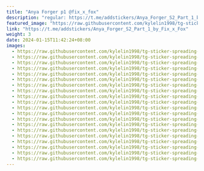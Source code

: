 ```yaml
---
title: "Anya Forger p1 @fix_x_fox"
description: "regular: https://t.me/addstickers/Anya_Forger_S2_Part_1_by_Fix_x_Fox"
featured_image: "https://raw.githubusercontent.com/kylelin1998/tg-sticker-spreading-worldwide-images/main/img/ba87df11-a8b4-4b51-bed9-c99def5f222c.jpg"
link: "https://t.me/addstickers/Anya_Forger_S2_Part_1_by_Fix_x_Fox"
weight: 3
date: 2024-01-15T11:42:24+08:00
images:
  - https://raw.githubusercontent.com/kylelin1998/tg-sticker-spreading-worldwide-images/main/img/ba87df11-a8b4-4b51-bed9-c99def5f222c.jpg
  - https://raw.githubusercontent.com/kylelin1998/tg-sticker-spreading-worldwide-images/main/img/5aa22ba4-55e7-406f-8ade-af0602344c23.jpg
  - https://raw.githubusercontent.com/kylelin1998/tg-sticker-spreading-worldwide-images/main/img/62dad108-769f-40f5-8014-07e6218dd6b0.jpg
  - https://raw.githubusercontent.com/kylelin1998/tg-sticker-spreading-worldwide-images/main/img/71c91a55-4917-41bb-869a-ffa6186eb2ba.jpg
  - https://raw.githubusercontent.com/kylelin1998/tg-sticker-spreading-worldwide-images/main/img/24cf15ef-715f-4462-b98d-818c2654cf63.jpg
  - https://raw.githubusercontent.com/kylelin1998/tg-sticker-spreading-worldwide-images/main/img/41ac8db2-82ac-4ba5-94f5-66e24b4036fe.jpg
  - https://raw.githubusercontent.com/kylelin1998/tg-sticker-spreading-worldwide-images/main/img/1e149d9c-bb9e-4307-b772-8abdef436ad2.jpg
  - https://raw.githubusercontent.com/kylelin1998/tg-sticker-spreading-worldwide-images/main/img/c7e03122-4bc2-4dfe-98d1-0f04b4351a29.jpg
  - https://raw.githubusercontent.com/kylelin1998/tg-sticker-spreading-worldwide-images/main/img/20ca27f2-0176-40ed-899a-269b2eecb120.jpg
  - https://raw.githubusercontent.com/kylelin1998/tg-sticker-spreading-worldwide-images/main/img/bd025986-b0da-4017-8b11-1d0d3fc2a699.jpg
  - https://raw.githubusercontent.com/kylelin1998/tg-sticker-spreading-worldwide-images/main/img/65a81f67-e52b-419a-8141-9029fc4b0c18.jpg
  - https://raw.githubusercontent.com/kylelin1998/tg-sticker-spreading-worldwide-images/main/img/0d479142-8500-4e2e-ac4b-62cf344e1fb5.jpg
  - https://raw.githubusercontent.com/kylelin1998/tg-sticker-spreading-worldwide-images/main/img/9c7e4d06-9ae2-4c1e-b283-24b3947f91ab.jpg
  - https://raw.githubusercontent.com/kylelin1998/tg-sticker-spreading-worldwide-images/main/img/e394ddd7-6ad7-416b-8bf5-8de6a3b41ef5.jpg
  - https://raw.githubusercontent.com/kylelin1998/tg-sticker-spreading-worldwide-images/main/img/348f063c-051e-4369-ad2e-b80c1906959f.jpg
  - https://raw.githubusercontent.com/kylelin1998/tg-sticker-spreading-worldwide-images/main/img/ddcf4185-0c9a-49d2-9b96-e5f6cee8a597.jpg
  - https://raw.githubusercontent.com/kylelin1998/tg-sticker-spreading-worldwide-images/main/img/4775eaeb-ff75-4959-bc36-3f9f3648de3f.jpg
  - https://raw.githubusercontent.com/kylelin1998/tg-sticker-spreading-worldwide-images/main/img/eb836e8e-8a76-4401-8f1d-83c241a03060.jpg
  - https://raw.githubusercontent.com/kylelin1998/tg-sticker-spreading-worldwide-images/main/img/0753fbb1-70fa-416b-a0e9-3b680e95fac5.jpg
  - https://raw.githubusercontent.com/kylelin1998/tg-sticker-spreading-worldwide-images/main/img/841b7d9a-a75a-41e4-8e74-b274c6fd79cf.jpg
---
```

